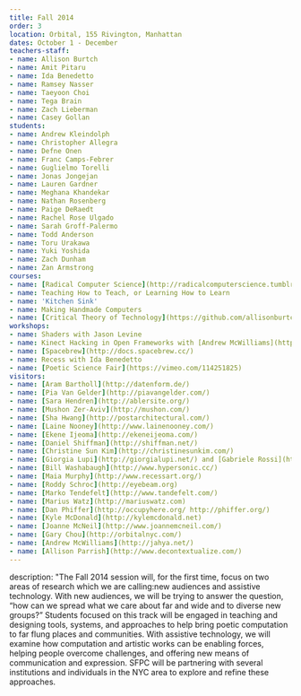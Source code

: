 ```yaml
---
title: Fall 2014
order: 3
location: Orbital, 155 Rivington, Manhattan
dates: October 1 - December 
teachers-staff:
- name: Allison Burtch
- name: Amit Pitaru
- name: Ida Benedetto
- name: Ramsey Nasser
- name: Taeyoon Choi
- name: Tega Brain
- name: Zach Lieberman
- name: Casey Gollan
students: 
- name: Andrew Kleindolph
- name: Christopher Allegra
- name: Defne Onen
- name: Franc Camps-Febrer
- name: Guglielmo Torelli
- name: Jonas Jongejan
- name: Lauren Gardner
- name: Meghana Khandekar
- name: Nathan Rosenberg
- name: Paige DeRaedt
- name: Rachel Rose Ulgado
- name: Sarah Groff-Palermo
- name: Todd Anderson
- name: Toru Urakawa
- name: Yuki Yoshida
- name: Zach Dunham
- name: Zan Armstrong
courses:
- name: [Radical Computer Science](http://radicalcomputerscience.tumblr.com/)
- name: Teaching How to Teach, or Learning How to Learn
- name: 'Kitchen Sink'
- name: Making Handmade Computers
- name: [Critical Theory of Technology](https://github.com/allisonburtch/Critical-Theory-of-Technology)
workshops:
- name: Shaders with Jason Levine
- name: Kinect Hacking in Open Frameworks with [Andrew McWilliams](http://www.meetup.com/volumetric/)
- name: [Spacebrew](http://docs.spacebrew.cc/)
- name: Recess with Ida Benedetto
- name: [Poetic Science Fair](https://vimeo.com/114251825)
visitors:
- name: [Aram Bartholl](http://datenform.de/)
- name: [Pia Van Gelder](http://piavangelder.com/)
- name: [Sara Hendren](http://ablersite.org/)
- name: [Mushon Zer-Aviv](http://mushon.com/)
- name: [Sha Hwang](http://postarchitectural.com/)
- name: [Laine Nooney](http://www.lainenooney.com/)
- name: [Ekene Ijeoma](http://ekeneijeoma.com/)
- name: [Daniel Shiffman](http://shiffman.net/)
- name: [Christine Sun Kim](http://christinesunkim.com/)
- name: [Giorgia Lupi](http://giorgialupi.net/) and [Gabriele Rossi](http://www.accurat.it/) 
- name: [Bill Washabaugh](http://www.hypersonic.cc/)
- name: [Maia Murphy](http://www.recessart.org/)
- name: [Roddy Schroc](http://eyebeam.org)
- name: [Marko Tendefelt](http://www.tandefelt.com/)  
- name: [Marius Watz](http://mariuswatz.com)
- name: [Dan Phiffer](http://occupyhere.org/ http://phiffer.org/)
- name: [Kyle McDonald](http://kylemcdonald.net)
- name: [Joanne McNeil](http://www.joannemcneil.com/)
- name: [Gary Chou](http://orbitalnyc.com/)
- name: [Andrew McWilliams](http://jahya.net/)
- name: [Allison Parrish](http://www.decontextualize.com/)
---
```

description: "The Fall 2014 session will, for the first time, focus on two areas of research which we are calling:new audiences and assistive technology. With new audiences, we will be trying to answer the question, “how can we spread what we care about far and wide and to diverse new groups?” Students focused on this track will be engaged in teaching and designing tools, systems, and approaches to help bring poetic computation to far flung places and communities. With assistive technology, we will examine how computation and artistic works can be enabling forces, helping people overcome challenges, and offering new means of communication and expression. SFPC will be partnering with several institutions and individuals in the NYC area to explore and refine these approaches.
